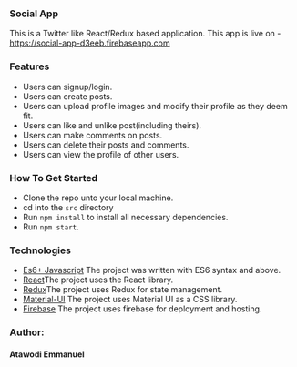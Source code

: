 ### Social App
This is a Twitter like React/Redux based application. 
This app is live on - https://social-app-d3eeb.firebaseapp.com

### Features
* Users can signup/login.
* Users can create posts.
* Users can upload profile images and modify their profile as they deem fit.
* Users can like and unlike post(including theirs).
* Users can make comments on posts.
* Users can delete their posts and comments.
* Users can view the profile of other users.

### How To Get Started
* Clone the repo unto your local machine.
* cd into the `src` directory
* Run `npm install` to install all necessary dependencies.
* Run `npm start`.

### Technologies
* [Es6+ Javascript](https://www.ecma-international.org/ecma-262/9.0/index.html) The project was written with ES6 syntax and above.
* [React](https://redux.js.org/)The project uses the React library. 
* [Redux](https://reactjs.org/)The project uses Redux for state management.
* [Material-UI](https://material-ui.com) The project uses Material UI as a CSS library.
* [Firebase](https://firebase.google.com/) The project uses firebase for deployment and hosting.

### Author:
#### Atawodi Emmanuel
